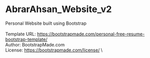 # AbrarAhsan_Website_v2
Personal Website built using Bootstrap\
\
Template URL: https://bootstrapmade.com/personal-free-resume-bootstrap-template/ \
Author: BootstrapMade.com \
License: https://bootstrapmade.com/license/ \

